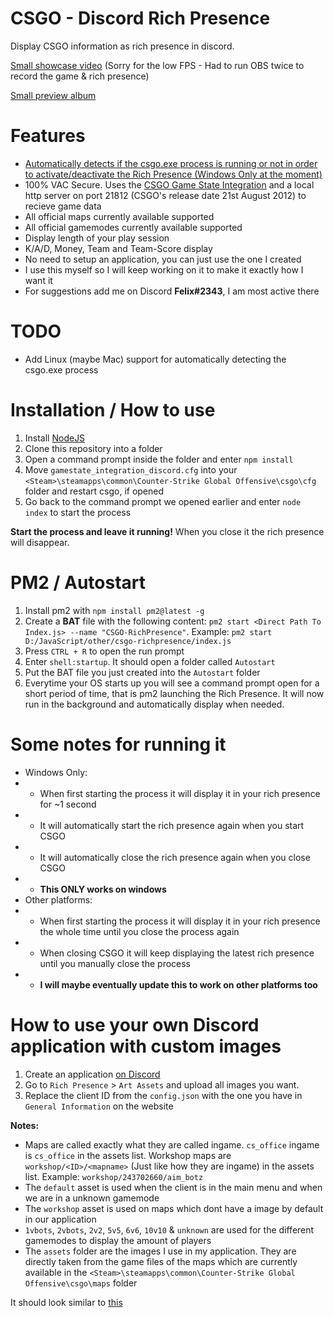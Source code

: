 # CSGO - Discord Rich Presence

Display CSGO information as rich presence in discord.

[Small showcase video](https://youtu.be/yvrA6LpmZkE) (Sorry for the low FPS - Had to run OBS twice to record the game & rich presence)

[Small preview album](https://imgur.com/a/wWXjBlB)

# Features
- [Automatically detects if the csgo.exe process is running or not in order to activate/deactivate the Rich Presence (Windows Only at the moment)](#pm2--autostart)
- 100% VAC Secure. Uses the [CSGO Game State Integration](https://developer.valvesoftware.com/wiki/Counter-Strike:_Global_Offensive_Game_State_Integration) and a local http server on port 21812 (CSGO's release date 21st August 2012) to recieve game data
- All official maps currently available supported
- All official gamemodes currently available supported
- Display length of your play session
- K/A/D, Money, Team and Team-Score display
- No need to setup an application, you can just use the one I created
- I use this myself so I will keep working on it to make it exactly how I want it
- For suggestions add me on Discord **Felix#2343**, I am most active there

# TODO
- Add Linux (maybe Mac) support for automatically detecting the csgo.exe process

# Installation / How to use
1. Install [NodeJS](https://nodejs.org/en/)
2. Clone this repository into a folder
3. Open a command prompt inside the folder and enter `npm install`
4. Move `gamestate_integration_discord.cfg` into your `<Steam>\steamapps\common\Counter-Strike Global Offensive\csgo\cfg` folder and restart csgo, if opened
5. Go back to the command prompt we opened earlier and enter `node index` to start the process

**Start the process and leave it running!** When you close it the rich presence will disappear.

# PM2 / Autostart
1. Install pm2 with `npm install pm2@latest -g`
2. Create a **BAT** file with the following content: `pm2 start <Direct Path To Index.js> --name "CSGO-RichPresence"`. Example: `pm2 start D:/JavaScript/other/csgo-richpresence/index.js`
3. Press `CTRL + R` to open the run prompt
4. Enter `shell:startup`. It should open a folder called `Autostart`
5. Put the BAT file you just created into the `Autostart` folder
6. Everytime your OS starts up you will see a command prompt open for a short period of time, that is pm2 launching the Rich Presence. It will now run in the background and automatically display when needed.

# Some notes for running it
- Windows Only:
- - When first starting the process it will display it in your rich presence for ~1 second
- - It will automatically start the rich presence again when you start CSGO
- - It will automatically close the rich presence again when you close CSGO
- - **This ONLY works on windows**
- Other platforms:
- - When first starting the process it will display it in your rich presence the whole time until you close the process again
- - When closing CSGO it will keep displaying the latest rich presence until you manually close the process
- - **I will maybe eventually update this to work on other platforms too**

# How to use your own Discord application with custom images
1. Create an application [on Discord](https://discordapp.com/developers/applications/me)
2. Go to `Rich Presence` > `Art Assets` and upload all images you want.
3. Replace the client ID from the `config.json` with the one you have in `General Information` on the website

**Notes:**
- Maps are called exactly what they are called ingame. `cs_office` ingame is `cs_office` in the assets list. Workshop maps are `workshop/<ID>/<mapname>` (Just like how they are ingame) in the assets list. Example: `workshop/243702660/aim_botz`
- The `default` asset is used when the client is in the main menu and when we are in a unknown gamemode
- The `workshop` asset is used on maps which dont have a image by default in our application
- `1vbots`, `2vbots`, `2v2`, `5v5`, `6v6`, `10v10` & `unknown` are used for the different gamemodes to display the amount of players
- The `assets` folder are the images I use in my application. They are directly taken from the game files of the maps which are currently available in the `<Steam>\steamapps\common\Counter-Strike Global Offensive\csgo\maps` folder

It should look similar to [this](https://i.imgur.com/6qloVho.png)
